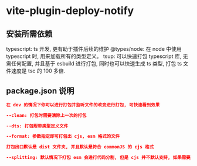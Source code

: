 # vite-plugin-deploy-notify

## 安装所需依赖

typescript: ts 开发, 更有助于插件后续的维护
@types/node: 在 node 中使用 typescript 时, 用来加载所有的类型定义。
tsup: 可以快速打包 typescript 库, 无需任何配置, 并且基于 esbuild 进行打包, 同时也可以快速生成 ts 类型, 打包 ts 文件速度是 tsc 的 100 多倍.

## package.json 说明

```json
在 dev 的情况下你可以进行打包并监听文件的改变进行打包, 可快速看到效果

--clean: 打包时需要清除上一次的打包

--dts: 打包附带类型定义文件

--format: 参数指定即可打包出 cjs, esm 格式的文件

打包出口默认是 dist 文件夹, 并且默认是符合 commonJS 的 cjs 格式

--splitting: 默认情况下打包 esm 会进行代码分割, 但是 cjs 并不默认支持, 如果需要启用 cjs 代码分割需要加上

```
